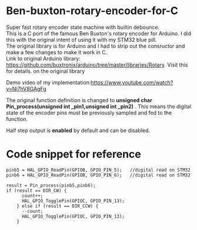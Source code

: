 # Ben-buxton-rotary-encoder-for-C
Super fast rotary encoder state machine with builtin debounce.<br>
This is a C port of the famous Ben Buxton's rotary encoder for Arduino. I did this with the original intent of using it with my STM32 blue pill.<br>
The original library is for Arduino and I had to strip out the consructor and make a few changes to make it work in C.<br>
Link to original Arduino library: https://github.com/buxtronix/arduino/tree/master/libraries/Rotary. Visit this for details. on the original library<br>

Demo video of my implementation:https://www.youtube.com/watch?v=Ni7hV8GAgFg <br>

The original function definition is changed to **unsigned char Pin_process(unsigned int _pin1,unsigned int  _pin2)** . This means the digital state of the encoder pins must be previously sampled and fed to the function. 

Half step output is **enabled** by default and can be disabled.

# Code snippet for reference
```
pinb5 = HAL_GPIO_ReadPin(GPIOB, GPIO_PIN_5);   //digital read on STM32
pinb6 = HAL_GPIO_ReadPin(GPIOB, GPIO_PIN_6);   //digital read on STM32

result = Pin_process(pinb5,pinb6);
if (result == DIR_CW) {
      count++;
      HAL_GPIO_TogglePin(GPIOC, GPIO_PIN_13);
    } else if (result == DIR_CCW) {
      --count;
      HAL_GPIO_TogglePin(GPIOC, GPIO_PIN_13);
    }
```
